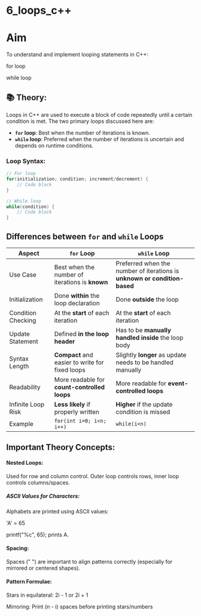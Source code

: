 # 6_loops_c++
# Aim
To understand and implement looping statements in C++:

for loop

while loop
## 📚 Theory:
Loops in C++ are used to execute a block of code repeatedly until a certain condition is met. The two primary loops discussed here are:

- **`for` loop**: Best when the number of iterations is known.
- **`while` loop**: Preferred when the number of iterations is uncertain and depends on runtime conditions.

###  Loop Syntax:

```cpp
// For loop
for(initialization; condition; increment/decrement) {
    // Code block
}

// While loop
while(condition) {
    // Code block
}
```

## Differences between `for` and `while` Loops

| Aspect               | `for` Loop                                                                 | `while` Loop                                                                |
|----------------------|-----------------------------------------------------------------------------|------------------------------------------------------------------------------|
| Use Case             | Best when the number of iterations is **known**                            | Preferred when the number of iterations is **unknown or condition-based**   |
| Initialization       | Done **within** the loop declaration                                       | Done **outside** the loop                                                   |
| Condition Checking   | At the **start** of each iteration                                          | At the **start** of each iteration                                          |
| Update Statement     | Defined **in the loop header**                                              | Has to be **manually handled inside** the loop body                         |
| Syntax Length        | **Compact** and easier to write for fixed loops                            | Slightly **longer** as update needs to be handled manually                  |
| Readability          | More readable for **count-controlled loops**                               | More readable for **event-controlled loops**                                |
| Infinite Loop Risk   | **Less likely** if properly written                                         | **Higher** if the update condition is missed                                |
| Example              | `for(int i=0; i<n; i++)`                                                    | `while(i<n)`                                                                |~```


## Important Theory Concepts:
#### Nested Loops:
Used for row and column control. Outer loop controls rows, inner loop controls columns/spaces.

##### ASCII Values for Characters:
Alphabets are printed using ASCII values:

'A' = 65

printf("%c", 65); prints A.

#### Spacing:
Spaces (" ") are important to align patterns correctly (especially for mirrored or centered shapes).

#### Pattern Formulae:
Stars in equilateral: 2i - 1 or 2i + 1

Mirroring: Print (n - i) spaces before printing stars/numbers

